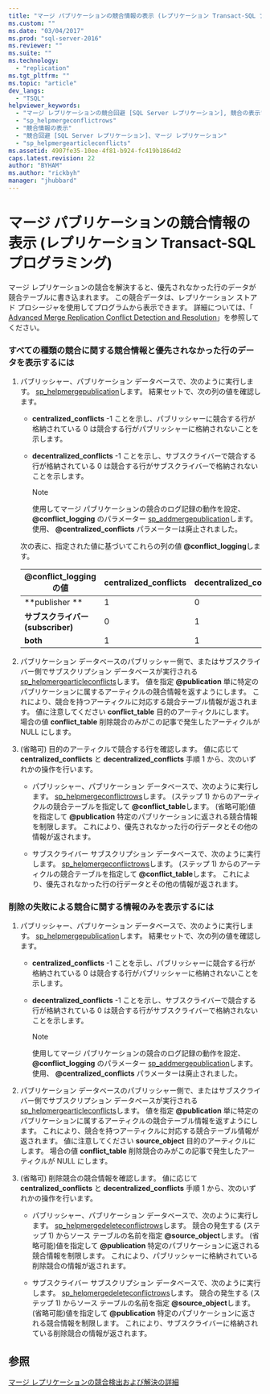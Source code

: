 ```yaml
---
title: "マージ パブリケーションの競合情報の表示 (レプリケーション Transact-SQL プログラミング) | Microsoft Docs"
ms.custom: ""
ms.date: "03/04/2017"
ms.prod: "sql-server-2016"
ms.reviewer: ""
ms.suite: ""
ms.technology: 
  - "replication"
ms.tgt_pltfrm: ""
ms.topic: "article"
dev_langs: 
  - "TSQL"
helpviewer_keywords: 
  - "マージ レプリケーションの競合回避 [SQL Server レプリケーション], 競合の表示"
  - "sp_helpmergeconflictrows"
  - "競合情報の表示"
  - "競合回避 [SQL Server レプリケーション]、マージ レプリケーション"
  - "sp_helpmergearticleconflicts"
ms.assetid: 4907fe35-10ee-4f81-b924-fc419b1864d2
caps.latest.revision: 22
author: "BYHAM"
ms.author: "rickbyh"
manager: "jhubbard"
---
```

# マージ パブリケーションの競合情報の表示 (レプリケーション Transact-SQL プログラミング)
  マージ レプリケーションの競合を解決すると、優先されなかった行のデータが競合テーブルに書き込まれます。 この競合データは、レプリケーション ストアド プロシージャを使用してプログラムから表示できます。 詳細については、「 [Advanced Merge Replication Conflict Detection and Resolution](../../relational-databases/replication/merge/advanced-merge-replication-conflict-detection-and-resolution.md)」を参照してください。  
  
### すべての種類の競合に関する競合情報と優先されなかった行のデータを表示するには  
  
1.  パブリッシャー、パブリケーション データベースで、次のように実行します。 [sp_helpmergepublication](../../relational-databases/system-stored-procedures/sp-helpmergepublication-transact-sql.md)します。 結果セットで、次の列の値を確認します。  
  
    -   **centralized_conflicts** -1 ことを示し、パブリッシャーに競合する行が格納されている 0 は競合する行がパブリッシャーに格納されないことを示します。  
  
    -   **decentralized_conflicts** -1 ことを示し、サブスクライバーで競合する行が格納されている 0 は競合する行がサブスクライバーで格納されないことを示します。  
  
        > [!NOTE]  
        >  使用してマージ パブリケーションの競合のログ記録の動作を設定、 **@conflict_logging** のパラメーター [sp_addmergepublication](../../relational-databases/system-stored-procedures/sp-addmergepublication-transact-sql.md)します。 使用、 **@centralized_conflicts** パラメーターは廃止されました。  
  
     次の表に、指定された値に基づいてこれらの列の値 **@conflict_logging**します。  
  
    |@conflict_logging の値|centralized_conflicts|decentralized_conflicts|  
    |------------------------------|----------------------------|------------------------------|  
    |**publisher **|1|0|  
    |**サブスクライバー (subscriber)**|0|1|  
    |**both**|1|1|  
  
2.  パブリケーション データベースのパブリッシャー側で、またはサブスクライバー側でサブスクリプション データベースが実行される [sp_helpmergearticleconflicts](../../relational-databases/system-stored-procedures/sp-helpmergearticleconflicts-transact-sql.md)します。 値を指定 **@publication** 単に特定のパブリケーションに属するアーティクルの競合情報を返すようにします。 これにより、競合を持つアーティクルに対応する競合テーブル情報が返されます。 値に注意してください **conflict_table** 目的のアーティクルにします。 場合の値 **conflict_table** 削除競合のみがこの記事で発生したアーティクルが NULL にします。  
  
3.  (省略可) 目的のアーティクルで競合する行を確認します。 値に応じて **centralized_conflicts** と **decentralized_conflicts** 手順 1 から、次のいずれかの操作を行います。  
  
    -   パブリッシャー、パブリケーション データベースで、次のように実行します。 [sp_helpmergeconflictrows](../../relational-databases/system-stored-procedures/sp-helpmergeconflictrows-transact-sql.md)します。 (ステップ 1) からのアーティクルの競合テーブルを指定して **@conflict_table**します。 (省略可能)値を指定して **@publication** 特定のパブリケーションに返される競合情報を制限します。 これにより、優先されなかった行の行データとその他の情報が返されます。  
  
    -   サブスクライバー サブスクリプション データベースで、次のように実行します。 [sp_helpmergeconflictrows](../../relational-databases/system-stored-procedures/sp-helpmergeconflictrows-transact-sql.md)します。 (ステップ 1) からのアーティクルの競合テーブルを指定して **@conflict_table**します。 これにより、優先されなかった行の行データとその他の情報が返されます。  
  
### 削除の失敗による競合に関する情報のみを表示するには  
  
1.  パブリッシャー、パブリケーション データベースで、次のように実行します。 [sp_helpmergepublication](../../relational-databases/system-stored-procedures/sp-helpmergepublication-transact-sql.md)します。 結果セットで、次の列の値を確認します。  
  
    -   **centralized_conflicts** -1 ことを示し、パブリッシャーに競合する行が格納されている 0 は競合する行がパブリッシャーに格納されないことを示します。  
  
    -   **decentralized_conflicts** -1 ことを示し、サブスクライバーで競合する行が格納されている 0 は競合する行がサブスクライバーで格納されないことを示します。  
  
        > [!NOTE]  
        >  使用してマージ パブリケーションの競合のログ記録の動作を設定、 **@conflict_logging** のパラメーター [sp_addmergepublication](../../relational-databases/system-stored-procedures/sp-addmergepublication-transact-sql.md)します。 使用、 **@centralized_conflicts** パラメーターは廃止されました。  
  
2.  パブリケーション データベースのパブリッシャー側で、またはサブスクライバー側でサブスクリプション データベースが実行される [sp_helpmergearticleconflicts](../../relational-databases/system-stored-procedures/sp-helpmergearticleconflicts-transact-sql.md)します。 値を指定 **@publication** 単に特定のパブリケーションに属するアーティクルの競合テーブル情報を返すようにします。 これにより、競合を持つアーティクルに対応する競合テーブル情報が返されます。 値に注意してください **source_object** 目的のアーティクルにします。 場合の値 **conflict_table** 削除競合のみがこの記事で発生したアーティクルが NULL にします。  
  
3.  (省略可) 削除競合の競合情報を確認します。 値に応じて **centralized_conflicts** と **decentralized_conflicts** 手順 1 から、次のいずれかの操作を行います。  
  
    -   パブリッシャー、パブリケーション データベースで、次のように実行します。 [sp_helpmergedeleteconflictrows](../../relational-databases/system-stored-procedures/sp-helpmergedeleteconflictrows-transact-sql.md)します。 競合の発生する (ステップ 1) からソース テーブルの名前を指定 **@source_object**します。 (省略可能)値を指定して **@publication** 特定のパブリケーションに返される競合情報を制限します。 これにより、パブリッシャーに格納されている削除競合の情報が返されます。  
  
    -   サブスクライバー サブスクリプション データベースで、次のように実行します。 [sp_helpmergedeleteconflictrows](../../relational-databases/system-stored-procedures/sp-helpmergedeleteconflictrows-transact-sql.md)します。 競合の発生する (ステップ 1) からソース テーブルの名前を指定 **@source_object**します。 (省略可能)値を指定して **@publication** 特定のパブリケーションに返される競合情報を制限します。 これにより、サブスクライバーに格納されている削除競合の情報が返されます。  
  
## 参照  
 [マージ レプリケーションの競合検出および解決の詳細](../../relational-databases/replication/merge/advanced-merge-replication-conflict-detection-and-resolution.md)  
  
  